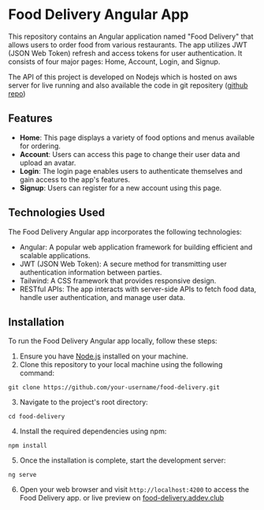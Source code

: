 # Food Delivery Angular App

This repository contains an Angular application named "Food Delivery" that allows users to order food from various restaurants. The app utilizes JWT (JSON Web Token) refresh and access tokens for user authentication. It consists of four major pages: Home, Account, Login, and Signup.

The API of this project is developed on Nodejs which is hosted on aws server for live running and also available the code in git repositery ([github repo](https://github.com/addevin/food-delivery-nodejs))

## Features

- **Home**: This page displays a variety of food options and menus available for ordering.
- **Account**: Users can access this page to change their user data and upload an avatar.
- **Login**: The login page enables users to authenticate themselves and gain access to the app's features.
- **Signup**: Users can register for a new account using this page.

## Technologies Used

The Food Delivery Angular app incorporates the following technologies:

- Angular: A popular web application framework for building efficient and scalable applications.
- JWT (JSON Web Token): A secure method for transmitting user authentication information between parties.
- Tailwind: A CSS framework that provides responsive design.
- RESTful APIs: The app interacts with server-side APIs to fetch food data, handle user authentication, and manage user data.

## Installation

To run the Food Delivery Angular app locally, follow these steps:

1. Ensure you have [Node.js](https://nodejs.org) installed on your machine.
2. Clone this repository to your local machine using the following command:

```
git clone https://github.com/your-username/food-delivery.git
```


3. Navigate to the project's root directory:
```
cd food-delivery    
```

4. Install the required dependencies using npm:

```
npm install
```

5. Once the installation is complete, start the development server:
```
ng serve
```


6. Open your web browser and visit `http://localhost:4200` to access the Food Delivery app. or live preview on [food-delivery.addev.club](https://food-delivery.addev.club)



